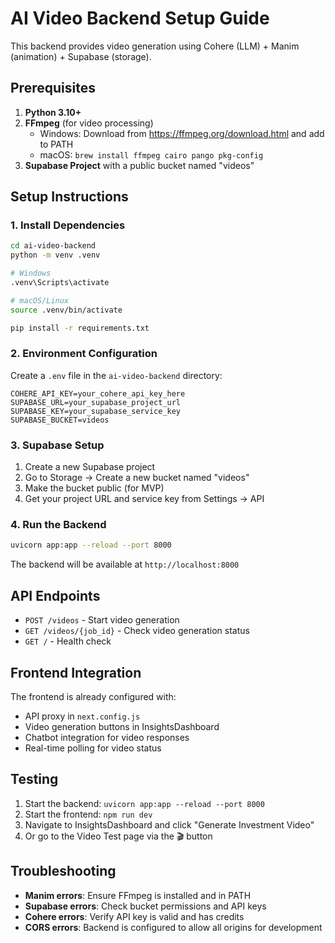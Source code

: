 # AI Video Backend Setup Guide

This backend provides video generation using Cohere (LLM) + Manim (animation) + Supabase (storage).

## Prerequisites

1. **Python 3.10+**
2. **FFmpeg** (for video processing)
   - Windows: Download from https://ffmpeg.org/download.html and add to PATH
   - macOS: `brew install ffmpeg cairo pango pkg-config`
3. **Supabase Project** with a public bucket named "videos"

## Setup Instructions

### 1. Install Dependencies

```bash
cd ai-video-backend
python -m venv .venv

# Windows
.venv\Scripts\activate

# macOS/Linux
source .venv/bin/activate

pip install -r requirements.txt
```

### 2. Environment Configuration

Create a `.env` file in the `ai-video-backend` directory:

```env
COHERE_API_KEY=your_cohere_api_key_here
SUPABASE_URL=your_supabase_project_url
SUPABASE_KEY=your_supabase_service_key
SUPABASE_BUCKET=videos
```

### 3. Supabase Setup

1. Create a new Supabase project
2. Go to Storage → Create a new bucket named "videos"
3. Make the bucket public (for MVP)
4. Get your project URL and service key from Settings → API

### 4. Run the Backend

```bash
uvicorn app:app --reload --port 8000
```

The backend will be available at `http://localhost:8000`

## API Endpoints

- `POST /videos` - Start video generation
- `GET /videos/{job_id}` - Check video generation status
- `GET /` - Health check

## Frontend Integration

The frontend is already configured with:
- API proxy in `next.config.js`
- Video generation buttons in InsightsDashboard
- Chatbot integration for video responses
- Real-time polling for video status

## Testing

1. Start the backend: `uvicorn app:app --reload --port 8000`
2. Start the frontend: `npm run dev`
3. Navigate to InsightsDashboard and click "Generate Investment Video"
4. Or go to the Video Test page via the 🎬 button

## Troubleshooting

- **Manim errors**: Ensure FFmpeg is installed and in PATH
- **Supabase errors**: Check bucket permissions and API keys
- **Cohere errors**: Verify API key is valid and has credits
- **CORS errors**: Backend is configured to allow all origins for development
